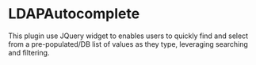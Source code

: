 LDAPAutocomplete
================

This plugin use JQuery widget to enables users to quickly find and select from a pre-populated/DB list of values as they type, leveraging searching and filtering.
